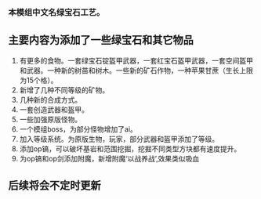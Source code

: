 
### 本模组中文名绿宝石工艺。
## 主要内容为添加了一些绿宝石和其它物品
1. 有更多的食物。一套绿宝石锭盔甲武器，一套红宝石盔甲武器，一套空间盔甲和武器。一种新的树苗和树木。一些新的矿石作物，一种苹果甘蔗（生长上限为15个格）。
2. 新增了几种不同等级的矿物。
3. 几种新的合成方式。
4. 一套创造武器和盔甲。
5. 一些加强原版怪物。
6. 一个模组boss，为部分怪物增加了ai。
7. 加入等级系统。为原版生物，玩家，部分武器和盔甲添加了等级。
8. 添加op镐，可以破坏基岩和范围挖掘，挖掘不同类型方块都有速度提升。
9. 为op镐和op剑添加附魔，新增附魔‘以战养战’,效果类似吸血 

## 后续将会不定时更新
